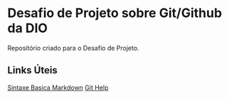 # Desafio de Projeto sobre Git/Github da DIO
Repositório criado para o Desafio de Projeto.

## Links Úteis

[Sintaxe Basica Markdown](https://www.markdownguide.org/basic-syntax/)
[Git Help](https://git-scm.com/docs/git-help)
